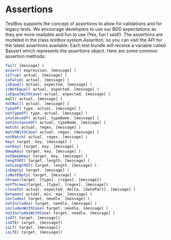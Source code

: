 # Assertions

TestBox supports the concept of assertions to allow for validations and for legacy tests. We encourage developers to use our BDD expectations as they are more readable and fun to use (Yes, fun I said!). The assertions are modeled in the class *testbox.system.Assertion*, so you can visit the API for the latest assertions available. Each test bundle will receive a variable called $assert which represents the assertions object. Here are some common assertion methods:

```javascript
fail( [message] )
assert( expression, [message] )
isTrue( actual, [message] )
isFalse( actual, [message] )
isEqual( actual, expected, [message] )
isNotEqual( actual, expected, [message] )
isEqualWithCase( actual, expected, [message] )
null( actual, [message] )
notNull( actual, [message] )
typeOf( type, actual, [message] )
notTypeOf( type, actual, [message] )
instanceOf( actual, typeName, [message] )
notInstanceOf( actual, typeName, [message] )
match( actual, regex, [message] )
matchWithCase( actual, regex, [message] )
notMatch( actual, regex, [message] )
key( target, key, [message] )
notKey( target, key, [message] )
deepKey( target, key, [message] )
notDeepKey( target, key, [message] )
lengthOf( target, length, [message] )
notLengthOf( target, length, [message] )
isEmpty( target, [message] )
isNotEmpty( target, [message] )
throws(target, [type], [regex], [message])
notThrows(target, [type], [regex], [message])
closeTo( actual, expected, delta, [datePart], [message] )
between( actual, min, max, [message] )
includes( target, needle, [message] )
notIncludes( target, needle, [message] )
includesWithCase( target, needle, [message] )
notIncludesWithCase( target, needle, [message] )
isGT( target, [message])
isGTE( target, [message])
isLT( target, [message])
isLTE( target, [message])
```

